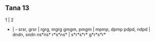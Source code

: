## Tana 13 

1 | 2
- | -
srsr, grsr | rgrg, mgrg
gmgm, pmgm | mpmp, dpmp
pdpd, ndpd | dndn, sndn
ns\*ns\* r\*s\*ns\* | s\*r\*s\*r\* g\*r\*s\*r\*


